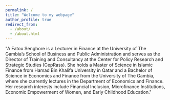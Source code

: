```yaml
---
permalink: /
title: "Welcome to my webpage"
author_profile: true
redirect_from: 
  - /about/
  - /about.html
---
```


"A Fatou Senghore is a Lecturer in Finance at the University of The Gambia’s School of Business and Public Administration and serves as the Director of Training and Consultancy at the Center for Policy Research and Strategic Studies (CepRass). She holds a Master of Science in Islamic Finance from Hamad Bin Khalifa University in Qatar and a Bachelor of Science in Economics and Finance from the University of The Gambia, where she currently lectures in the Department of Economics and Finance. Her research interests include Financial Inclusion, Microfinance Institutions, Economic Empowerment of Women, and Early Childhood Education."

